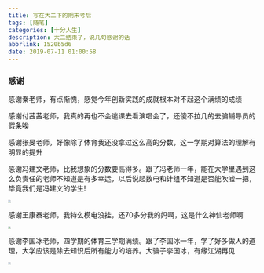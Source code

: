```yaml
---
title: 写在大二下的期末考后
tags: [随笔]
categories: [十分人生]
description: 大二结束了，说几句感谢的话
abbrlink: 1520b5d6
date: 2019-07-11 01:00:58
---
```


### 感谢

感谢秦老师，有点惭愧，感觉今年创新实践的成就根本对不起这个满绩的成绩

感谢付茜茜老师，我真的再也不会逃课去看演唱会了，还傻不拉几的去骗辅导员的假条唉

感谢张旻老师，好像除了体育我还没拿过这么高的分数，这一学期对算法的理解有明显的提升

感谢冯建文老师，比我想象的分数要高得多。跟了冯老师一年，能在大学里遇到这么负责任的老师不知道是有多幸运，以后说起数电和计组不知道是否能吹嘘一把，毕竟我们是冯建文的学生!

<img src="http://qiniu.dcts.top/%E5%86%AF%E5%BB%BA%E6%96%87.jpg" style="zoom: 33%;" />

感谢王康泰老师，我特么模电没挂，还70多分我的妈啊，这是什么神仙老师啊

<img src="http://qiniu.dcts.top/%E6%A8%A1%E7%94%B5%E8%81%8A%E5%A4%A9%E8%AE%B0%E5%BD%95.jpg" style="zoom:33%;" />

感谢李国冰老师，四学期的体育三学期满绩。跟了李国冰一年，学了好多做人的道理，大学应该是除去知识后所有能力的培养。大骗子李国冰，有缘江湖再见

<img src="http://qiniu.dcts.top/%E6%88%B7%E5%A4%96%E6%8B%93%E5%B1%95%E8%81%8A%E5%A4%A9%E8%AE%B0%E5%BD%95.jpg" style="zoom: 33%;" />